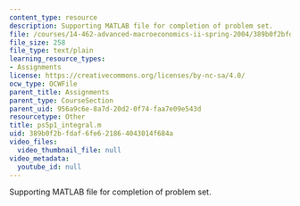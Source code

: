 ```yaml
---
content_type: resource
description: Supporting MATLAB file for completion of problem set.
file: /courses/14-462-advanced-macroeconomics-ii-spring-2004/389b0f2bfdaf6fe621864043014f684a_ps5p1_integral.m
file_size: 258
file_type: text/plain
learning_resource_types:
- Assignments
license: https://creativecommons.org/licenses/by-nc-sa/4.0/
ocw_type: OCWFile
parent_title: Assignments
parent_type: CourseSection
parent_uid: 956a9c6e-8a7d-20d2-0f74-faa7e09e543d
resourcetype: Other
title: ps5p1_integral.m
uid: 389b0f2b-fdaf-6fe6-2186-4043014f684a
video_files:
  video_thumbnail_file: null
video_metadata:
  youtube_id: null
---
```

Supporting MATLAB file for completion of problem set.